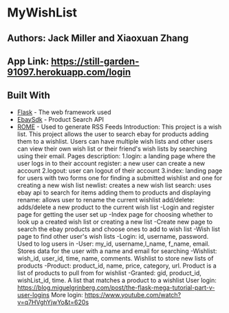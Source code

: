# MyWishList
## Authors: Jack Miller and Xiaoxuan Zhang
## App Link: https://still-garden-91097.herokuapp.com/login
## Built With

* [Flask](http://flask.palletsprojects.com/en/1.1.x/) - The web framework used
* [EbaySdk](https://github.com/timotheus/ebaysdk-python) - Product Search API
* [ROME](https://rometools.github.io/rome/) - Used to generate RSS Feeds
Introduction: This project is a wish list. This project allows the user to search ebay for products adding them to a wishlist. Users can have multiple wish lists and other users can view their own wish list or their friend's wish lists by searching using their email.
Pages description: 
1.login: a landing page where the user logs in to their account register: a new user can create a new account 2.logout: user can logout of their account 3.index: landing page for users with two forms one for finding a submitted wishlist and one for creating a new wish list newlist: creates a new wish list search: uses ebay api to search for items adding them to products and displaying rename: allows user to rename the current wishlist add/delete: adds/delete a new product to the current wish list
-Login and register page for getting the user set up -Index page for choosing whether to look up a created wish list or creating a new list -Create new page to search the ebay products and choose ones to add to wish list -Wish list page to find other user's wish lists
-Login: id, username, password. Used to log users in -User: my_id, username,l_name, f_name, email. Stores data for the user with a name and email for searching -Wishlist: wish_id, user_id, time, name, comments. Wishlist to store new lists of products -Product: product_id, name, price, category, url. Product is a list of products to pull from for wishlist -Granted: gid, product_id, wishList_id, time. A list that matches a product to a wishlist
User login: https://blog.miguelgrinberg.com/post/the-flask-mega-tutorial-part-v-user-logins More login: https://www.youtube.com/watch?v=q7HVghYjwYo&t=620s
